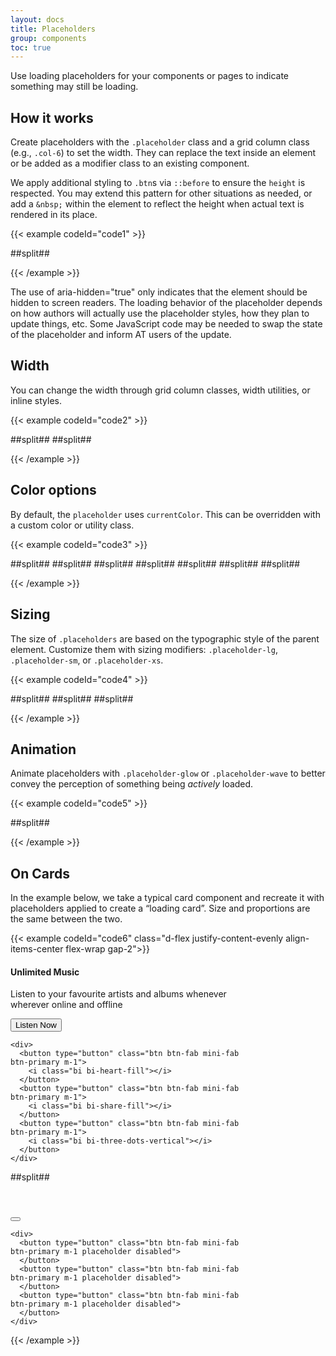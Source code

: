 ```yaml
---
layout: docs
title: Placeholders
group: components
toc: true
---
```


<p class="fs-4 ms-0 mb-4 page-description">Use loading placeholders for your components or pages to indicate something may still be loading.</p>

## How it works
Create placeholders with the ```.placeholder``` class and a grid column class (e.g., ```.col-6```) 
to set the width. They can replace the text inside an element or be added as a modifier class to 
an existing component.

We apply additional styling to ```.btn```s via ```::before``` to ensure the ```height``` is 
respected. You may extend this pattern for other situations as needed, or add a ```&nbsp;``` 
within the element to reflect the height when actual text is rendered in its place.

{{< example codeId="code1" >}}

<p aria-hidden="true">
  <span class="placeholder col-6"></span>
</p>
##split##
<a href="#" tabindex="-1" class="btn btn-primary disabled placeholder col-4" aria-hidden="true"></a>

{{< /example >}}

The use of aria-hidden="true" only indicates that the element should be hidden to screen readers. 
The loading behavior of the placeholder depends on how authors will actually use the placeholder 
styles, how they plan to update things, etc. Some JavaScript code may be needed to swap the state 
of the placeholder and inform AT users of the update.

## Width
You can change the width through grid column classes, width utilities, or inline styles.

{{< example codeId="code2" >}}

<span class="placeholder col-6"></span>
##split##
<span class="placeholder w-75"></span>
##split##
<span class="placeholder" style="width: 25%;"></span>

{{< /example >}}

## Color options
By default, the ```placeholder``` uses ```currentColor```. This can be overridden with a custom 
color or utility class.

{{< example codeId="code3" >}}

<span class="placeholder col-12 bg-primary"></span>
##split##
<span class="placeholder col-12 bg-secondary"></span>
##split##
<span class="placeholder col-12 bg-success"></span>
##split##
<span class="placeholder col-12 bg-info"></span>
##split##
<span class="placeholder col-12 bg-warning"></span>
##split##
<span class="placeholder col-12 bg-danger"></span>
##split##
<span class="placeholder col-12 bg-light"></span>
##split##
<span class="placeholder col-12 bg-dark"></span>

{{< /example >}}

## Sizing
The size of ```.placeholders``` are based on the typographic style of the parent element. 
Customize them with sizing modifiers: ```.placeholder-lg```, ```.placeholder-sm```, 
or ```.placeholder-xs```.

{{< example codeId="code4" >}}

<span class="placeholder col-12 placeholder-lg"></span>
##split##
<span class="placeholder col-12"></span>
##split##
<span class="placeholder col-12 placeholder-sm"></span>
##split##
<span class="placeholder col-12 placeholder-xs"></span>

{{< /example >}}

## Animation
Animate placeholders with ```.placeholder-glow``` or ```.placeholder-wave``` to better convey 
the perception of something being <i>actively</i> loaded.

{{< example codeId="code5" >}}

<p class="placeholder-glow">
  <span class="placeholder col-12"></span>
</p>
##split##
<p class="placeholder-wave">
  <span class="placeholder col-12"></span>
</p>

{{< /example >}}

## On Cards
In the example below, we take a typical card component and recreate it with placeholders applied to create a “loading card”. Size and proportions are the same between the two.

{{< example codeId="code6" class="d-flex justify-content-evenly align-items-center flex-wrap gap-2">}}

<div class="card bg-primary bg-opacity-10" style="width:400px">
  <div class="card-body">
    <h4 class="card-title text-purple">Unlimited Music</h4>
    <p class="card-text">
      Listen to your favourite artists and albums whenever wherever online
      and offline
    </p>
  </div>
  <div class="d-flex justify-content-between align-items-center flex-wrap p-2">
    <button type="button" class="btn btn-outline-primary border-0">
      Listen Now
    </button>

    <div>
      <button type="button" class="btn btn-fab mini-fab btn-primary m-1">
        <i class="bi bi-heart-fill"></i>
      </button>
      <button type="button" class="btn btn-fab mini-fab btn-primary m-1">
        <i class="bi bi-share-fill"></i>
      </button>
      <button type="button" class="btn btn-fab mini-fab btn-primary m-1">
        <i class="bi bi-three-dots-vertical"></i>
      </button>
    </div>
  </div>
</div>
##split##
<div class="card bg-primary bg-opacity-10" style="width:400px">
  <div class="card-body">
    <h4 class="card-title text-purple placeholder-glow">
      <span class="placeholder col-6">&nbsp;</span>
    </h4>
    <p class="card-text placeholder-glow">
      <span class="placeholder col-12"></span>
      <span class="placeholder col-4"></span>
    </p>
  </div>
  <div class="d-flex justify-content-between align-items-center flex-wrap p-2">
    <button type="button" class="btn btn-outline-primary border-0 placeholder disabled col-4 ms-2">
    </button>

    <div>
      <button type="button" class="btn btn-fab mini-fab btn-primary m-1 placeholder disabled">
      </button>
      <button type="button" class="btn btn-fab mini-fab btn-primary m-1 placeholder disabled">
      </button>
      <button type="button" class="btn btn-fab mini-fab btn-primary m-1 placeholder disabled">
      </button>
    </div>
  </div>
</div>

{{< /example >}}
